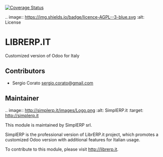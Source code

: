 [![Coverage Status](https://coveralls.io/repos/sergiocorato/__librerp__/badge.svg?branch=8.0&service=github)](https://coveralls.io/github/sergiocorato/__librerp__?branch=8.0)

.. image:: https://img.shields.io/badge/licence-AGPL--3-blue.svg
    :alt: License

LIBRERP.IT
====================================

Customized version of Odoo for Italy


Contributors
------------

* Sergio Corato <sergio.corato@gmail.com>

Maintainer
----------

.. image:: http://simplerp.it/images/Logo.png
   :alt: SimplERP.it
   :target: http://simplerp.it

This module is maintained by SimplERP srl.

SimplERP is the professional version of LibrERP.it project, which promotes a customized Odoo version with additional features for Italian usage.

To contribute to this module, please visit http://librerp.it.
